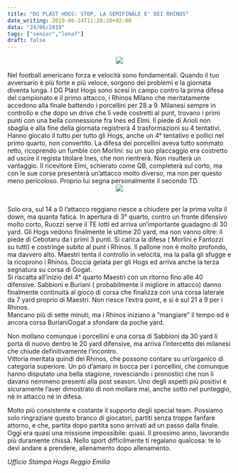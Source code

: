 ```yaml
---
title: "DG PLAST HOGS: STOP, LA SEMIFINALE E' DEI RHINOS"
date_writing: 2019-06-24T11:28:28+02:00
data: "24/06/2019"
tags: ["senior","lenaf"]
draft: false
---
```


<center>
<img class="articolo" src="../img/2019/sabbioni_rhinos.jpg">
</center>

<br/>
Nel football americano forza e velocità sono fondamentali. Quando il tuo avversario è più forte e più veloce, sorgono dei problemi e la giornata diventa lunga.
I DG Plast Hogs sono scesi in campo contro la prima difesa del campionato e il primo attacco, i Rhinos Milano che meritatamente accedono alla finale battendo i porcellini per 28 a 9. Milanesi sempre in controllo e che dopo un drive che li vede costretti al punt, trovano i primi punti con una bella connessione fra Ines ed Elmi. Il piede di Arioli non sbaglia e alla fine della giornata registrerà 4 trasformazioni su 4 tentativi.
Hanno giocato il tutto per tutto gli Hogs, anche un 4° tentativo e pollici nel primo quarto, non convertito. La difesa dei porcellini aveva tutto sommato retto, ricoprendo un fumble con Morlini: su un suo placcaggio era costretto ad uscire il regista titolare Ines, che non rientrerà. Non risulterà un vantaggio. Il ricevitore Elmi, schierato come QB, completerà sul corto, ma con le sue corse presenterà un’attacco molto diverso, ma non per questo meno pericoloso. Proprio lui segna personalmente il secondo TD.  
  

<br/>
  
<center>
<img class="articolo" src="../img/2019/offense_rhinos.jpg">
</center>
  
<br/>  

Solo ora, sul 14 a 0 l’attacco reggiano riesce a chiudere per la prima volta il down, ma quanta fatica. In apertura di 3° quarto, contro un fronte difensivo molto corto, Ruozzi serve il TE Iotti ed arriva un’importante guadagno di 30 yard. Gli Hogs vedono finalmente le ultime 20 yard, ma non vanno oltre: il piede di Cebotaru da i primi 3 punti. Si carica la difesa ( Morlini e Fantozzi su tutti) e costringe subito al punt i Rhinos. Il pallone non è molto profondo, ma davvero alto. Maestri tenta il controllo in velocità, ma la palla gli sfugge e la ricoprono i Rhinos. Doccia gelata per gli Hogs ed arriva anche la terza segnatura su corsa di Gogat.  
Si riscatta all’inizio del 4° quarto Maestri con un ritorno fino alle 40 difensive. Sabbioni e Buriani ( probabilmente il migliore in attacco) danno finalmente continuità al gioco di corsa che finalizza con una corsa laterale da 7 yard proprio di Maestri. Non riesce l’extra point, e si è sul 21 a 9 per i Rhinos.  
Mancano più di sette minuti, ma i Rhinos iniziano a “mangiare” il tempo ed è ancora
corsa BurianiGogat a sfondare da poche yard.  
  

Non mollano comunque i porcellini e una corsa di Sabbioni da 30 yard li porta di nuovo dentro le 20 yard difensive, ma arriva l’intercetto dei milanesi che chiude definitivamente l’incontro.  
Vittoria meritata quindi dei Rhinos, che possono contare su un’organico di categoria superiore. Un pò d’amaro in bocca per i porcellini, che comunque hanno disputato una bella stagione, rovesciando i pronostici che non li davano nemmeno presenti alla post season. Uno degli aspetti più positivi è sicuramente l’aver dimostrato di non mollare mai, anche sotto nel punteggio, nè in attacco nè in difesa.  
  
Molto più consistente e costante il supporto degli special team. Possiamo solo ringraziare questo branco di giocatori, partiti senza troppe fanfare attorno, e che, partita dopo partita sono arrivati ad un passo dalla finale. Oggi era quasi una missione impossibile: quasi. Il prossimo anno, lavorando più duramente chissà. Nello sport difficilmente ti regalano qualcosa: te lo devi andare a prendere, allenamento dopo allenamento.  

*Ufficio Stampa Hogs Reggio Emilia*
  